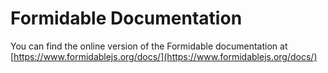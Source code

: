 # Formidable Documentation

You can find the online version of the Formidable documentation at [https://www.formidablejs.org/docs/](https://www.formidablejs.org/docs/)
